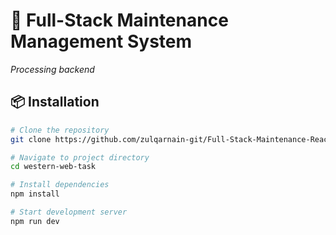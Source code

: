 # 🚀 Full-Stack Maintenance Management System

*Processing backend*

## 📦 Installation

```bash
# Clone the repository
git clone https://github.com/zulqarnain-git/Full-Stack-Maintenance-React.git

# Navigate to project directory
cd western-web-task

# Install dependencies
npm install

# Start development server
npm run dev
